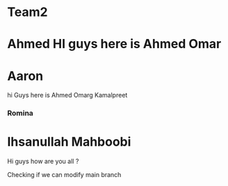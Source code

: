 # Team2

Ahmed
HI guys here is Ahmed Omar
=======
Aaron
=======
hi Guys here is Ahmed Omarg
Kamalpreet

### Romina

# Ihsanullah Mahboobi

Hi guys how are you all ?

Checking if we can modify main branch
